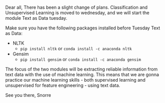 Dear all,
There has been a slight change of plans. Classification and Unsupervised Learning is moved to wednesday, and we will start the module Text as Data tuesday.

Make sure you have the following packages installed before Tuesday Text as Data:
* NLTK
  * `pip install nltk` or `conda install -c anaconda nltk`
* Gensim
  * `pip install gensim` or `conda install -c anaconda gensim`
    
The focus of the two modules will be extracting reliable information from text data with the use of machine learning. This means that we are gonna practice our machine learning skills - both supervised learning and unsupervised for feature engineering - using text data. 

See you there,
Snorre
